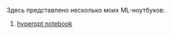 Здесь представлено несколько моих ML-ноутбуков:

1. <a href="https://nbviewer.jupyter.org/github/stmyst/ML-notebooks/blob/master/hyperopt%20notebook.ipynb">hyperopt notebook</a>
